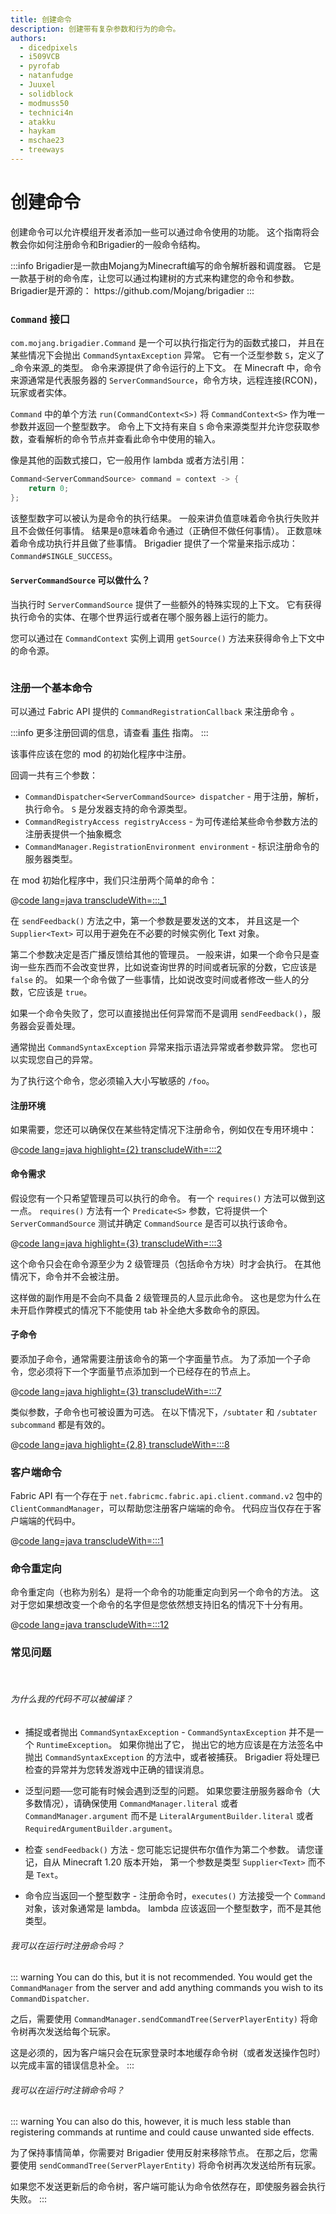```yaml
---
title: 创建命令
description: 创建带有复杂参数和行为的命令。
authors:
  - dicedpixels
  - i509VCB
  - pyrofab
  - natanfudge
  - Juuxel
  - solidblock
  - modmuss50
  - technici4n
  - atakku
  - haykam
  - mschae23
  - treeways
---
```


# 创建命令

创建命令可以允许模组开发者添加一些可以通过命令使用的功能。 这个指南将会教会你如何注册命令和Brigadier的一般命令结构。

:::info
Brigadier是一款由Mojang为Minecraft编写的命令解析器和调度器。 它是一款基于树的命令库，让您可以通过构建树的方式来构建您的命令和参数。 Brigadier是开源的： https\://github.com/Mojang/brigadier
:::

### `Command` 接口

`com.mojang.brigadier.Command` 是一个可以执行指定行为的函数式接口， 并且在某些情况下会抛出 `CommandSyntaxException` 异常。 它有一个泛型参数 `S`，定义了_命令来源_的类型。
命令来源提供了命令运行的上下文。 在 Minecraft 中，命令来源通常是代表服务器的 `ServerCommandSource`，命令方块，远程连接(RCON)，玩家或者实体。

`Command` 中的单个方法 `run(CommandContext<S>)` 将 `CommandContext<S>` 作为唯一参数并返回一个整型数字。 命令上下文持有来自 `S` 命令来源类型并允许您获取参数，查看解析的命令节点并查看此命令中使用的输入。

像是其他的函数式接口，它一般用作 lambda 或者方法引用：

```java
Command<ServerCommandSource> command = context -> {
    return 0;
};
```

该整型数字可以被认为是命令的执行结果。 一般来讲负值意味着命令执行失败并且不会做任何事情。 结果是`0`意味着命令通过（正确但不做任何事情）。 正数意味着命令成功执行并且做了些事情。 Brigadier 提供了一个常量来指示成功： `Command#SINGLE_SUCCESS`。

#### `ServerCommandSource` 可以做什么？

当执行时 `ServerCommandSource` 提供了一些额外的特殊实现的上下文。 它有获得执行命令的实体、在哪个世界运行或者在哪个服务器上运行的能力。

您可以通过在 `CommandContext` 实例上调用 `getSource()` 方法来获得命令上下文中的命令源。

```java
```

### 注册一个基本命令

可以通过 Fabric API 提供的 `CommandRegistrationCallback` 来注册命令 。

:::info
更多注册回调的信息，请查看 [事件](../events.md) 指南。
:::

该事件应该在您的 mod 的初始化程序中注册。

回调一共有三个参数：

- `CommandDispatcher<ServerCommandSource> dispatcher` - 用于注册，解析，执行命令。 `S`  是分发器支持的命令源类型。
- `CommandRegistryAccess registryAccess` - 为可传递给某些命令参数方法的注册表提供一个抽象概念
- `CommandManager.RegistrationEnvironment environment` - 标识注册命令的服务器类型。

在 mod 初始化程序中，我们只注册两个简单的命令：

@[code lang=java transcludeWith=:::_1](@/reference/latest/src/main/java/com/example/docs/command/FabricDocsReferenceCommands.java)

在 `sendFeedback()` 方法之中，第一个参数是要发送的文本， 并且这是一个 `Supplier<Text>` 可以用于避免在不必要的时候实例化 Text 对象。

第二个参数决定是否广播反馈给其他的管理员。 一般来讲，如果一个命令只是查询一些东西而不会改变世界，比如说查询世界的时间或者玩家的分数，它应该是 `false` 的。 如果一个命令做了一些事情，比如说改变时间或者修改一些人的分数，它应该是 `true`。

如果一个命令失败了，您可以直接抛出任何异常而不是调用 `sendFeedback()`，服务器会妥善处理。

通常抛出 `CommandSyntaxException` 异常来指示语法异常或者参数异常。 您也可以实现您自己的异常。

为了执行这个命令，您必须输入大小写敏感的 `/foo`。

#### 注册环境

如果需要，您还可以确保仅在某些特定情况下注册命令，例如仅在专用环境中：

@[code lang=java highlight={2} transcludeWith=:::2](@/reference/latest/src/main/java/com/example/docs/command/FabricDocsReferenceCommands.java)

#### 命令需求

假设您有一个只希望管理员可以执行的命令。 有一个 `requires()` 方法可以做到这一点。 `requires()` 方法有一个 `Predicate<S>` 参数，它将提供一个 `ServerCommandSource` 测试并确定 `CommandSource` 是否可以执行该命令。

@[code lang=java highlight={3} transcludeWith=:::3](@/reference/latest/src/main/java/com/example/docs/command/FabricDocsReferenceCommands.java)

这个命令只会在命令源至少为 2 级管理员（包括命令方块）时才会执行。 在其他情况下，命令并不会被注册。

这样做的副作用是不会向不具备 2 级管理员的人显示此命令。 这也是您为什么在未开启作弊模式的情况下不能使用 tab 补全绝大多数命令的原因。

#### 子命令

要添加子命令，通常需要注册该命令的第一个字面量节点。 为了添加一个子命令，您必须将下一个字面量节点添加到一个已经存在的节点上。

@[code lang=java highlight={3} transcludeWith=:::7](@/reference/latest/src/main/java/com/example/docs/command/FabricDocsReferenceCommands.java)

类似参数，子命令也可被设置为可选。 在以下情况下，`/subtater` 和 `/subtater subcommand` 都是有效的。

@[code lang=java highlight={2,8} transcludeWith=:::8](@/reference/latest/src/main/java/com/example/docs/command/FabricDocsReferenceCommands.java)

### 客户端命令

Fabric API 有一个存在于 `net.fabricmc.fabric.api.client.command.v2` 包中的 `ClientCommandManager`，可以帮助您注册客户端端的命令。 代码应当仅存在于客户端端的代码中。

@[code lang=java transcludeWith=:::1](@/reference/latest/src/client/java/com/example/docs/client/command/FabricDocsReferenceClientCommands.java)

### 命令重定向

命令重定向（也称为别名）是将一个命令的功能重定向到另一个命令的方法。 这对于您如果想改变一个命令的名字但是您依然想支持旧名的情况下十分有用。

@[code lang=java transcludeWith=:::12](@/reference/latest/src/client/java/com/example/docs/client/command/FabricDocsReferenceClientCommands.java)

### 常见问题

<br>

###### 为什么我的代码不可以被编译？

- 捕捉或者抛出 `CommandSyntaxException` - `CommandSyntaxException` 并不是一个 `RuntimeException`。 如果你抛出了它， 抛出它的地方应该是在方法签名中抛出 `CommandSyntaxException` 的方法中，或者被捕获。
  Brigadier 将处理已检查的异常并为您转发游戏中正确的错误消息。

- 泛型问题──您可能有时候会遇到泛型的问题。 如果您要注册服务器命令（大多数情况），请确保使用 `CommandManager.literal` 或者 `CommandManager.argument` 而不是 `LiteralArgumentBuilder.literal` 或者 `RequiredArgumentBuilder.argument`。

- 检查 `sendFeedback()` 方法 - 您可能忘记提供布尔值作为第二个参数。 请您谨记，自从 Minecraft 1.20 版本开始， 第一个参数是类型 `Supplier<Text>` 而不是 `Text`。

- 命令应当返回一个整型数字 - 注册命令时，`executes()` 方法接受一个 `Command` 对象，该对象通常是 lambda。 lambda 应该返回一个整型数字，而不是其他类型。

###### 我可以在运行时注册命令吗？

::: warning
You can do this, but it is not recommended. You would get the `CommandManager` from the server and add anything commands
you wish to its `CommandDispatcher`.

之后，需要使用 `CommandManager.sendCommandTree(ServerPlayerEntity)` 将命令树再次发送给每个玩家。

这是必须的，因为客户端只会在玩家登录时本地缓存命令树（或者发送操作包时）以完成丰富的错误信息补全。
:::

###### 我可以在运行时注销命令吗？

::: warning
You can also do this, however, it is much less stable than registering commands at runtime and could cause unwanted side
effects.

为了保持事情简单，你需要对 Brigadier 使用反射来移除节点。 在那之后，您需要使用 `sendCommandTree(ServerPlayerEntity)` 将命令树再次发送给所有玩家。

如果您不发送更新后的命令树，客户端可能认为命令依然存在，即使服务器会执行失败。
:::
